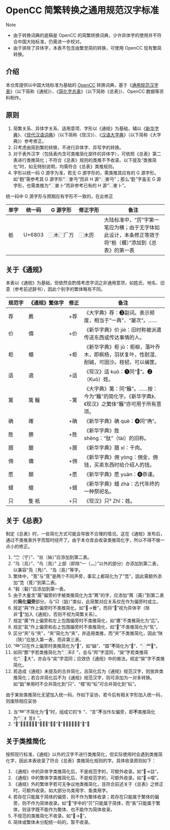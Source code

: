# OpenCC 简繁转换之通用规范汉字标准

> [!NOTE]
> - 由于转换词典的底稿是 OpenCC 的简繁转换词典，少许异体字的使用并不符合中国大陆标准，仍需进一步校对。
> - 由于排除了异体字，本表不包含由繁至简的转换，可使用 OpenCC 现有繁简转换。

## 介绍

本仓库提供以中国大陆标准为基础的 [OpenCC](https://github.com/BYVoid/OpenCC) 转换词典，基于《[通用规范汉字表](https://zh.wikipedia.org/zh-cn/%E9%80%9A%E7%94%A8%E8%A7%84%E8%8C%83%E6%B1%89%E5%AD%97%E8%A1%A8)》（以下简称《通规》）、《[简化字总表](https://zh.wikipedia.org/zh-cn/%E7%AE%80%E5%8C%96%E5%AD%97%E6%80%BB%E8%A1%A8)》（以下简称《总表》）、OpenCC 数据等资料制作。

## 原则

1. 简繁关系、异体字关系、适用意项、字形以《通规》为基础，辅以《[新华字典](https://zh.wikipedia.org/zh-cn/%E6%96%B0%E5%8D%8E%E5%AD%97%E5%85%B8)》、《[现代汉语词典](https://zh.wikipedia.org/zh-cn/%E7%8E%B0%E4%BB%A3%E6%B1%89%E8%AF%AD%E8%AF%8D%E5%85%B8)》（以下简称《现汉》）、《[汉语大字典](https://zh.wikipedia.org/zh-cn/%E6%B1%89%E8%AF%AD%E5%A4%A7%E5%AD%97%E5%85%B8)》（以下简称《大字典》）参考修正。
1. 只考虑由简到繁的转换，不进行异体字、异写字的转换。
1. 对于表外汉字（包括表内含可类推简化部件的异体字），可依照《总表》第二表进行类推简化；不符合《总表》规则的类推不予收录。以下提及“类推简化”时，如无特别说明，均需符合《总表》类推规则。
1. 字形以统一码 G 源字为准，若无 G 源字形的，需类推其应有的 G 源字形。如“麪”需参考其 G 源字形“⿰⁠麥⁠丏”而非 H 源“⿺⁠麥⁠丏”；那么“𪋿”字虽无 G 源字形，也需类推为“⿰⁠麥⁠卜”而非参考已有的 H 源“⿺⁠麥⁠卜”。

统一码中 G 源字形与预期应有字形不一致的，在此修正

|单⁠字|统⁠一⁠码|G 源⁠字⁠形|修⁠正⁠字⁠形|备⁠注|
|---|---|---|---|---|
|栃|U+6803|⿰⁠木⁠⿸⁠𠂆⁠万|⿰⁠木⁠厉|大陆标准中，“厉”字第一笔应为横；由于无字体如此设计，本条修正等效于将“栃〔櫔〕”添加到《总表》的第一表|

## 关于《通规》

本表以《通规》为基础，但依然会酌情考虑字词之非通用意项，如姓氏、地名、旧意（参考前述辞书），因此个别字的繁体略有不同。

|规⁠范⁠字|《⁠通⁠规⁠》⁠繁⁠体⁠字|修⁠正|备⁠注|
|---|---|---|---|
|荐|薦|+荐|《大字典》荐：➌副词。表示频度，相当于“一再”、“屡次”。……|
|价|價|+价|《新华字典》价 jiè：旧时称被派遣传送东西或传达事情的人。|
|柜|櫃|+柜|《新华字典》柜 jǔ：柜柳，落叶乔木，即枫杨，羽状复叶，性耐湿、耐碱，可固沙。枝韧，可以编筐。|
|适|適|+适|《现汉》适 kuò：➊同“𨓈”。➋（Kuò）姓。|
|篱|篱 籬|-篱|《大字典》篱：同“籬”。……按：今为“籬”的简化字。《新华字典》、《现汉》之繁体“籬”亦可用于所有意项。|
|确|確|+确|《新华字典》确 què：➍同“埆”。|
|胜|勝|+胜|《新华字典》胜 shēng：“肽”（tài）的旧称。|
|腊|臘|+腊|《新华字典》腊 xī：干肉。|
|佣|傭|+佣|《新华字典》佣 yòng：佣金，佣钱，买卖东西时给介绍人的钱。|
|愿|願|+愿|《新华字典》愿 yuàn：➍恭谨。|
|蜡|蠟|+蜡|《新华字典》蜡 zhà：古代年终的一种祭祀名。|
|只|隻 衹|+只|《现汉》只² Zhǐ：姓。|

## 关于《总表》

制定《总表》时，一些简化方式可能会导致不合理的情况。这在《通规》发布后，通过不类推表外字而暂时绕开了。由于本仓库会收录类推简化字，所以不得不做一点小的修正。

1. “㝉〔宁〕”、“丝〔絲〕”应添加到第二表。
1. “乌〔烏〕”、“鸟〔鳥〕” 上部（即除“一〔灬〕”以外的部分）亦添加到第二表，以兼容“凫〔鳬〕”、“岛〔島〕”等字。
1. 繁体中，“萈”与“莧”是两个不同声旁，事实上都简化为了“苋”，因此需额外添加“苋〔萈〕”到第二表。
1. “毂〔轂〕”应添加到第一表。
1. 由于大量含“㒼”偏旁的字被类推简化为含“𬜯”的字，应添加“𬜯〔㒼〕”到第二表的**简化偏旁**部分。与“只〔戠〕”类似，此简繁对应关系仅在作为偏旁时成立。
1. 规定“與”作上偏旁时不类推简化，如“𱊭->鸒”，而将“𱉰”视为异体字（除非“𱉰”加入《通规》，否则不视为简繁关系）。
1. 规定“廣”作上偏旁和左上包围偏旁时不类推简化，如“懬”不类推简化为“応”。
1. 规定“氣”作上偏旁和右上包围偏旁时不类推简化，如“𣱩”不类推简化为“氜”。
1. 区分“㚒”与“夾”，“夾”简化为“夹”，并适用类推，而“㚒”不类推简化，因此“陕〔陝〕”应放入第一表，而非第三表。
1. “龻”只在作上偏旁时类推简化为“𰁜”，如“䜌”、“羉”**不**简化为“𰁜”、“⿱⁠罒⁠𰁜”。
1. 如同“酆”字若类推简化为“⿰⁠丰⁠阝”，会与“邦”字混同，“奱”字若类推简化“⿱⁠𰁜⁠大”，亦会与“奕”字混同；应效仿《通规》中的做法，规定“奱”字不类推简化。
1. 若造成《通规》未提及的合并简化，且简化后为《通规》规范汉字，则放弃类推简化；若合并简化后不为《通规》规范汉字，则可添加为一对多转换。如“戠”单用时不合并简化到“只”、“橒”和“枟”可合并简化到“枟”。

由于某些类推简化无望加入统一码，作如下妥协，若今后有相关字形加入统一码，则废除相应妥协

1. 当“龻”不简化为“𰁜”时，组成它的“糹”、“言”**不**当作左偏旁，即**不**类推简化为“⿲⁠纟⁠言⁠纟”。
1. “𨊥”不类推简化为“⿱⁠车⁠凵”，如“轚”应类推简化为“𰺟”。

## 关于类推简化

按照现行标准，《通规》以外的汉字不进行类推简化，但实际使用时会遇到类推简化字，因此本表收录了符合《总表》类推简化规则的字。具体收录原则如下：

1. 《通规》中的异体字类推简化后，不是规范字的，可额外收录。如“𬣣->註”。
1. 《通规》中的繁体字类推简化后，不是规范字的，可额外收录。如“𪠽->噹”。
1. 《通规》外的繁体字若可无争议地类推简化，且符合前述关于《总表》之修正时，可额外收录。如大部分鸟类用字、鱼类用字。
1. 若存在只能属于简体的偏旁，则不作为繁体收录；若存在只能属于繁体的偏旁，则不作为简体收录。如“𧹔”字中的“贝”只能属于简体，而“長”只能属于繁体，则该字既不能作为繁体、也不能作为简体收录。
1. 不规范的类推简化不收录。如“𪹀->𤑹”。
1. 简体或繁体未分配统一码的，暂不收录。

